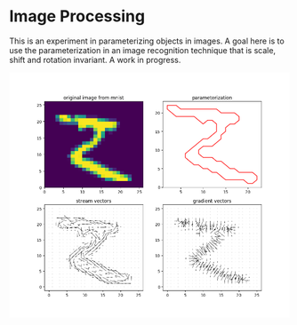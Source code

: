 # Image Processing

This is an experiment in parameterizing objects in images.  A goal here is to use the parameterization in an image recognition technique that is scale, shift and rotation invariant.  A work in progress.

![](Parameterization.png)
